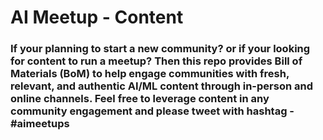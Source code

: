 # AI Meetup - Content

### If your planning to start a new community? or if your looking for content to run a meetup? Then this repo provides Bill of Materials (BoM) to help engage communities with fresh, relevant, and authentic AI/ML content through in-person and online channels. Feel free to leverage content in any community engagement and please tweet with hashtag - #aimeetups


